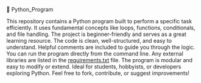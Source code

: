   🐍 Python_Program
  
This repository contains a Python program built to perform a specific task efficiently.
It uses fundamental concepts like loops, functions, conditionals, and file handling.
The project is beginner-friendly and serves as a great learning resource.
The code is clean, well-structured, and easy to understand.
Helpful comments are included to guide you through the logic.
You can run the program directly from the command line.
Any external libraries are listed in the [requirements.txt](https://pip.pypa.io/en/stable/reference/requirements-file-format/) file.
The program is modular and easy to modify or extend.
Ideal for students, hobbyists, or developers exploring Python.
Feel free to fork, contribute, or suggest improvements!

